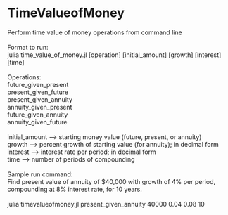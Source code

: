 # TimeValueofMoney
Perform time value of money operations from command line<br>
<br>
Format to run:<br>
julia time_value_of_money.jl [operation] [initial_amount] [growth] [interest] [time]<br>
<br>
Operations:<br>
future_given_present<br>
present_given_future<br>
present_given_annuity<br>
annuity_given_present<br>
future_given_annuity<br>
annuity_given_future<br>
<br>
initial_amount --> starting money value (future, present, or annuity)<br>
growth --> percent growth of starting value (for annuity); in decimal form<br>
interest --> interest rate per period; in decimal form<br>
time --> number of periods of compounding<br>
<br>
Sample run command:<br>
Find present value of annuity of $40,000 with growth of 4% per period, compounding at 8% interest rate, for 10 years.<br>
<br>
julia timevalueofmoney.jl present_given_annuity 40000 0.04 0.08 10


